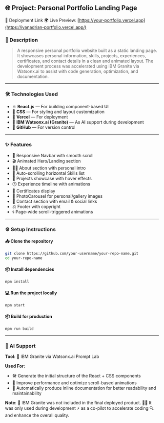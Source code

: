 ## **🌐 Project: Personal Portfolio Landing Page**

🔗 Deployment Link
🌍 Live Preview: [https://your-portfolio.vercel.app](https://ivanadrian-portfolio.vercel.app/)

### **📝 Description**
> A responsive personal portfolio website built as a static landing page.
> It showcases personal information, skills, projects, experiences, certificates,
> and contact details in a clean and animated layout.
> The development process was accelerated using IBM Granite via Watsonx.ai
> to assist with code generation, optimization, and documentation.

---

### **🛠️ Technologies Used**
* ⚛️ **React.js** — For building component-based UI
* 🎨 **CSS** — For styling and layout customization
* 🚀 **Vercel** — For deployment
* 🤖 **IBM Watsonx.ai (Granite)** — As AI support during development
* 🔧 **GitHub** — For version control

---

### **✨ Features**
* 📌 Responsive Navbar with smooth scroll
* 🎬 Animated Hero/Landing section
* 🙋‍♂️ About section with personal intro
* 🧠 Auto-scrolling horizontal Skills list
* 💼 Projects showcase with hover effects
* 🕒 Experience timeline with animations
* 📜 Certificates display
* 📸 PhotoCarousel for personal/gallery images
* 📮 Contact section with email & social links
* ⚖️ Footer with copyright
* 🌀 Page-wide scroll-triggered animations

---

### **⚙️ Setup Instructions**
#### 📥 **Clone the repository**
```bash
git clone https://github.com/your-username/your-repo-name.git
cd your-repo-name
```

#### 📦 **Install dependencies**
```bash
npm install
```

#### 💻 **Run the project locally**
```bash
npm start
```

#### 📦 **Build for production**
```bash
npm run build
```

---

### **🤖 AI Support**
**Tool:** 🧠 IBM Granite via Watsonx.ai Prompt Lab

**Used For:**
* 🛠️ Generate the initial structure of the React + CSS components
* 🚀 Improve performance and optimize scroll-based animations
* 📝 Automatically produce inline documentation for better readability and maintainability

**Note:**
🧪 IBM Granite was not included in the final deployed product.
👨‍💻 It was only used during development
⚡ as a co-pilot to accelerate coding
🔍 and enhance the overall quality.
